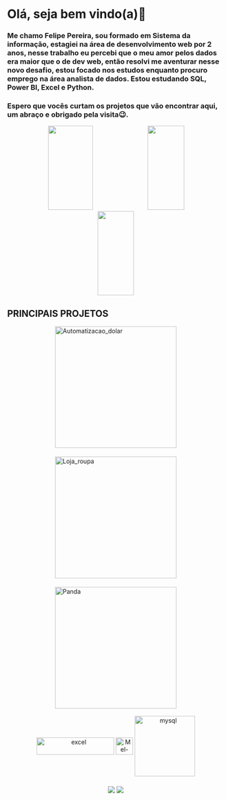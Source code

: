 # Olá, seja bem vindo(a)👋
### Me chamo Felipe Pereira, sou formado em Sistema da informação, estagiei na área de desenvolvimento web por 2 anos, nesse trabalho eu percebi que o meu amor pelos dados era maior que o de dev web, então resolvi me aventurar nesse novo desafio, estou focado nos estudos enquanto procuro emprego na área analista de dados. Estou estudando SQL, Power BI, Excel e Python.
### Espero que vocês curtam os projetos que vão encontrar aqui, um abraço e obrigado pela visita😉.


<div align="center">
   <img width="45.5%" height="195px" src="https://github-readme-stats.vercel.app/api?username=felipe-pereira-analista-de-dados&show_icons=true&theme=merko&PAT_1">
   <img width="41%" height="195px" src="https://github-readme-stats.vercel.app/api/top-langs/?username=felipe-pereira-analista-de-dados&hide_progress=true&theme=merko&PAT_">
      <img width="41%" height="195px" src="https://github-readme-stats.vercel.app/api/top-langs/?username=felipe-pereira-analista-de-dados&theme=blue-green">
</div>

## PRINCIPAIS PROJETOS

<div style="display: flex; flex-wrap: wrap; align-items: center; justify-content: center; gap: 20px; width: 50%; margin-left: 25%;">
<a href="https://github.com/felipe-pereira-analista-de-dados/automatizacao_cotacao_dolar">
    <img width="282" src="https://denvercoder1-github-readme-stats.vercel.app/api/pin/?username=felipe-pereira-data-analyst&repo=Automatizacao_dolar&theme=react&bg_color=1F222E&title_color=3BEFF7&icon_color=30A3DC&hide_border=true&show_icons=true" alt="Automatizacao_dolar">
</a>
<a href="https://github.com/felipe-pereira-analista-de-dados/Loja-de-Roupas">
    <img width="282" src="https://denvercoder1-github-readme-stats.vercel.app/api/pin/?username=felipe-pereira-analista-de-dados&repo=Loja_roupa&hide_border=true&bg_color=1F222E&title_color=3BEFF7&icon_color=30A3DC&theme=react&show_icons=true" alt="Loja_roupa">
</a>
<a href="https://github.com/felipe-pereira-analista-de-dados/comandos_basicos_panda">
    <img width="282" src="https://denvercoder1-github-readme-stats.vercel.app/api/pin/?username=felipe-pereira-analista-de-dados&repo=Panda&theme=react&bg_color=1F222E&title_color=3BEFF7&icon_color=F8D866&hide_border=true&show_icons=false" alt="Panda">
</a>
</div>

<div style="display: inline_block" align="center"><br>
  <img align="center" alt="excel" height="40" width="180" src="https://img.shields.io/badge/Microsoft_Excel-217346?style=for-the-badge&logo=microsoft-excel&logoColor=white">
     <img align="center" alt="Mel-Python" height="40" width="40" src="https://user-images.githubusercontent.com/74038190/212257472-08e52665-c503-4bd9-aa20-f5a4dae769b5.gif">
  <img align="center" alt="mysql" heigth="40" width="140" src="https://img.shields.io/badge/Oracle-F80000?style=for-the-badge&logo=Oracle&logoColor=white">

</div>

###

<div align="center">
   <a href="https://www.linkedin.com/in/felipe-pereira-analista-de-dados-jr/" target="_blank"><img src="https://img.shields.io/badge/-LinkedIn-%230077B5?style=for-the-badge&logo=linkedin&logoColor=white" target="_blank"></a> 
   <a href = "mailto:felipe.pereira.lee@gmail.com"><img src="https://img.shields.io/badge/-Gmail-%23333?style=for-the-badge&logo=gmail&logoColor=white" target="_blank"></a>
</div>

